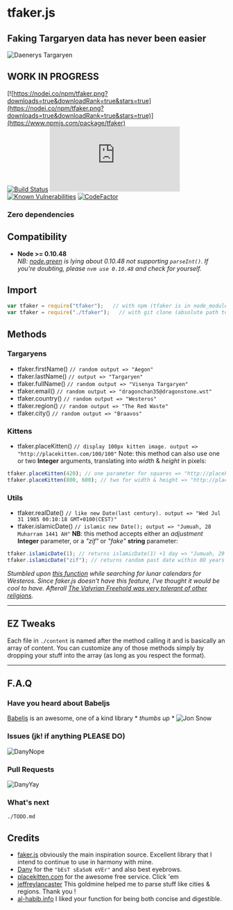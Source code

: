 # tfaker.js
## Faking Targaryen data has never been easier
![Daenerys Targaryen](https://i.ibb.co/FJcDwz2/Ciwa-MU5-Ws-AAFgdc.jpg)
## WORK IN PROGRESS
[![https://nodei.co/npm/tfaker.png?downloads=true&downloadRank=true&stars=true](https://nodei.co/npm/tfaker.png?downloads=true&downloadRank=true&stars=true)](https://www.npmjs.com/package/tfaker)  
[![Build Status](https://travis-ci.org/TheRealBarenziah/tfaker.js.svg?branch=master)](https://travis-ci.org/TheRealBarenziah/tfaker.js)
![GitHub repo size](https://img.shields.io/github/repo-size/TheRealBarenziah/tfaker.js)
[![Known Vulnerabilities](https://snyk.io/test/github/TheRealBarenziah/tfaker.js/badge.svg?targetFile=package.json)](https://snyk.io/test/github/TheRealBarenziah/tfaker.js?targetFile=package.json)
[![CodeFactor](https://www.codefactor.io/repository/github/therealbarenziah/tfaker.js/badge)](https://www.codefactor.io/repository/github/therealbarenziah/tfaker.js)
### Zero dependencies
## Compatibility
-   **Node >= 0.10.48**  
*NB: [node.green][8] is lying about 0.10.48 not supporting `parseInt()`. If you're doubting, please `nvm use 0.10.48` and check for yourself.*

## Import
```javascript
var tfaker = require("tfaker");   // with npm (tfaker is in node_modules)   
var tfaker = require("./tfaker");   // with git clone (absolute path to tfaker/index.js)
```
## Methods
### Targaryens
-   tfaker.firstName() `// random output => "Aegon"`
-   tfaker.lastName() `// output => "Targaryen"`
-   tfaker.fullName() `// random output => "Visenya Targaryen"`
-   tfaker.email() `// random output => "dragonchan35@dragonstone.wst"`
-   tfaker.country() `// random output => "Westeros"`
-   tfaker.region() `// random output => "The Red Waste"`
-   tfaker.city() `// random output => "Braavos"`
### Kittens
-  tfaker.placeKitten() `// display 100px kitten image. output => "http://placekitten.com/100/100"`
Note: this method can also use one or two **Integer** arguments, translating into *width* & *height* in pixels:
```javascript
tfaker.placeKitten(420); // one parameter for squares => "http://placekitten.com/420/420"
tfaker.placeKitten(800, 600); // two for width & height => "http://placekitten.com/800/600"
```
### Utils
-   tfaker.realDate() `// like new Date(last century). output => "Wed Jul 31 1985 00:10:18 GMT+0100(CEST)"`
-   tfaker.islamicDate() `// islamic new Date(); output => "Jumuah, 28 Muharram 1441 AH"`
**NB**: this method accepts either an *adjustment* **Integer** parameter, or a *"zif"* or *"fake"* **string** parameter:
```javascript
tfaker.islamicDate(1); // returns islamicDate(1) +1 day => "Jumuah, 29 Muharram 1441 AH".
tfaker.islamicDate("zif"); // returns random past date within 8O years => "Sabt, 4 Jumadal Ula 1384 AH"
```
*Stumbled upon [this function][6] while searching for lunar calendars for Westeros. Since faker.js doesn't have this feature, I've thought it would be cool to have. Afterall [The Valyrian Freehold was very tolerant of other religions][7].*
___
## EZ Tweaks
Each file in `./content` is named after the method calling it and is basically an array of content. You can customize any of those methods simply by dropping your stuff into the array (as long as you respect the format).
___
## F.A.Q
### Have you heard about Babeljs
[Babeljs][5] is an awesome, one of a kind library * *thumbs up* *
![Jon Snow](https://i.ibb.co/LSGFXR2/dunwanit.png)
### Issues (jk! if anything PLEASE DO)
![DanyNope](https://i.ibb.co/4Y2wP6Y/danuBad.jpg)
### Pull Requests
![DanyYay](https://i.ibb.co/R9dYJDr/danyGood.jpg)
### What's next
`./TODO.md`

## Credits
-   [faker.js][1] obviously the main inspiration source. Excellent library that I intend to continue to use in harmony with mine.
-   [Dany][2] for the `"bEsT sEaSoN eVEr"` and also best eyebrows.
-   [placekitten.com][3] for the awesome free service. Click 'em
-   [jeffreylancaster][4] This goldmine helped me to parse stuff like cities & regions. Thank you !
-   [al-habib.info][6] I liked your function for being both concise and digestible.

[1]: https://github.com/marak/Faker.js/
[2]: https://www.instagram.com/emilia_clarke/
[3]: http://placekitten.com/
[4]: https://github.com/jeffreylancaster/game-of-thrones
[5]: https://github.com/babel/babel
[6]: https://www.al-habib.info/islamic-calendar/hijricalendartext.htm
[7]: https://gameofthrones.fandom.com/wiki/Valyrian_religion#In_the_books
[8]: https://node.green/#ES2015-built-in-extensions-Number-properties-Number-parseInt